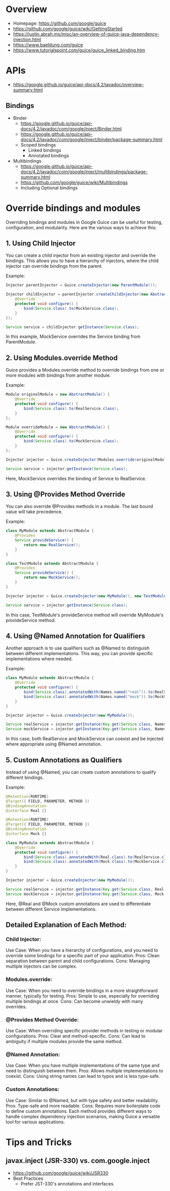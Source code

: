 # Overview

- Homepage: https://github.com/google/guice
- https://github.com/google/guice/wiki/GettingStarted
- https://justin.abrah.ms/misc/an-overview-of-guice-java-dependency-injection.html
- https://www.baeldung.com/guice
- https://www.tutorialspoint.com/guice/guice_linked_binding.htm

# APIs

- https://google.github.io/guice/api-docs/4.2/javadoc/overview-summary.html

## Bindings

- Binder
    + https://google.github.io/guice/api-docs/4.2/javadoc/com/google/inject/Binder.html
    + https://google.github.io/guice/api-docs/4.2/javadoc/com/google/inject/binder/package-summary.html
    + Scoped bindings
        * Linked bindings
        * Annotated bindings
- Multibindings
    + https://google.github.io/guice/api-docs/4.2/javadoc/com/google/inject/multibindings/package-summary.html
    + https://github.com/google/guice/wiki/Multibindings
    + Including Optional bindings

# Override bindings and modules

Overriding bindings and modules in Google Guice can be useful for
testing, configuration, and modularity. Here are the various ways to
achieve this:

## 1. Using Child Injector

You can create a child injector from an existing injector and override
the bindings. This allows you to have a hierarchy of injectors, where
the child injector can override bindings from the parent.

Example:

```java
Injector parentInjector = Guice.createInjector(new ParentModule());

Injector childInjector = parentInjector.createChildInjector(new AbstractModule() {
    @Override
    protected void configure() {
        bind(Service.class).to(MockService.class);
    }
});

Service service = childInjector.getInstance(Service.class);
```

In this example, MockService overrides the Service binding from ParentModule.

## 2. Using Modules.override Method

Guice provides a Modules.override method to override bindings from one
or more modules with bindings from another module.

Example:

```java
Module originalModule = new AbstractModule() {
    @Override
    protected void configure() {
        bind(Service.class).to(RealService.class);
    }
};

Module overrideModule = new AbstractModule() {
    @Override
    protected void configure() {
        bind(Service.class).to(MockService.class);
    }
};

Injector injector = Guice.createInjector(Modules.override(originalModule).with(overrideModule));

Service service = injector.getInstance(Service.class);
```

Here, MockService overrides the binding of Service to RealService.

## 3. Using @Provides Method Override

You can also override @Provides methods in a module. The last bound
value will take precedence.

Example:

```java
class MyModule extends AbstractModule {
    @Provides
    Service provideService() {
        return new RealService();
    }
}

class TestModule extends AbstractModule {
    @Provides
    Service provideService() {
        return new MockService();
    }
}

Injector injector = Guice.createInjector(new MyModule(), new TestModule());

Service service = injector.getInstance(Service.class);
```

In this case, TestModule's provideService method will override MyModule's provideService method.

## 4. Using @Named Annotation for Qualifiers

Another approach is to use qualifiers such as @Named to distinguish
between different implementations. This way, you can provide specific
implementations where needed.

Example:

```java
class MyModule extends AbstractModule {
    @Override
    protected void configure() {
        bind(Service.class).annotatedWith(Names.named("real")).to(RealService.class);
        bind(Service.class).annotatedWith(Names.named("mock")).to(MockService.class);
    }
}

Injector injector = Guice.createInjector(new MyModule());

Service realService = injector.getInstance(Key.get(Service.class, Names.named("real")));
Service mockService = injector.getInstance(Key.get(Service.class, Names.named("mock")));
```

In this case, both RealService and MockService can coexist and be injected where appropriate using @Named annotation.

## 5. Custom Annotations as Qualifiers

Instead of using @Named, you can create custom annotations to qualify different bindings.

Example:

```java
@Retention(RUNTIME)
@Target({ FIELD, PARAMETER, METHOD })
@BindingAnnotation
@interface Real {}

@Retention(RUNTIME)
@Target({ FIELD, PARAMETER, METHOD })
@BindingAnnotation
@interface Mock {}

class MyModule extends AbstractModule {
    @Override
    protected void configure() {
        bind(Service.class).annotatedWith(Real.class).to(RealService.class);
        bind(Service.class).annotatedWith(Mock.class).to(MockService.class);
    }
}

Injector injector = Guice.createInjector(new MyModule());

Service realService = injector.getInstance(Key.get(Service.class, Real.class));
Service mockService = injector.getInstance(Key.get(Service.class, Mock.class));
```

Here, @Real and @Mock custom annotations are used to differentiate between different Service implementations.

## Detailed Explanation of Each Method:

### Child Injector:

Use Case: When you have a hierarchy of configurations, and you need to override some bindings for a specific part of your application.
Pros: Clean separation between parent and child configurations.
Cons: Managing multiple injectors can be complex.

### Modules.override:

Use Case: When you need to override bindings in a more straightforward manner, typically for testing.
Pros: Simple to use, especially for overriding multiple bindings at once.
Cons: Can become unwieldy with many overrides.

### @Provides Method Override:

Use Case: When overriding specific provider methods in testing or modular configurations.
Pros: Clear and method-specific.
Cons: Can lead to ambiguity if multiple modules provide the same method.

### @Named Annotation:

Use Case: When you have multiple implementations of the same type and need to distinguish between them.
Pros: Allows multiple implementations to coexist.
Cons: Using string names can lead to typos and is less type-safe.

### Custom Annotations:

Use Case: Similar to @Named, but with type safety and better readability.
Pros: Type-safe and more readable.
Cons: Requires more boilerplate code to define custom annotations.
Each method provides different ways to handle complex dependency injection scenarios, making Guice a versatile tool for various applications.

# Tips and Tricks

## javax.inject (JSR-330) vs. com.google.inject

- https://github.com/google/guice/wiki/JSR330
- Best Practices
    + Prefer JST-330's annotations and interfaces.
